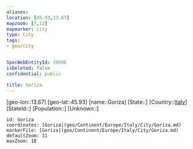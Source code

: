 ```yaml
---
aliases: 
location: [45.93,13.67]
mapzoom: [7,12] 
mapmarker: city 
type: City
tags:
- geo/City


SpocWebEntityId: 30506
isDeleted: false
confidential: public

title: Goriza
---
```

[geo-lon::13.67]
[geo-lat::45.93]
[name::Goriza]
[State::]
[Country::[Italy](geo/Continent/Europe/Italy.md)]
[StateId::]
[Population::]
[Unknown::]


```leaflet
id: Goriza
coordinates: [Goriza](geo/Continent/Europe/Italy/City/Goriza.md)
markerFile: [Goriza](geo/Continent/Europe/Italy/City/Goriza.md)
defaultZoom: 11 
maxZoom: 18
```



